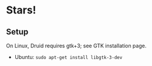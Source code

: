 # Stars!
## Setup
On Linux, Druid requires gtk+3; see GTK installation page. 
* Ubuntu:  ```sudo apt-get install libgtk-3-dev```
